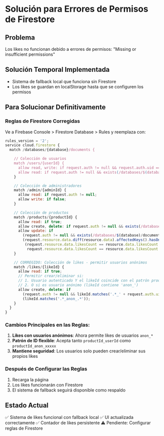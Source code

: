 # Solución para Errores de Permisos de Firestore

## Problema
Los likes no funcionan debido a errores de permisos: "Missing or insufficient permissions"

## Solución Temporal Implementada
- Sistema de fallback local que funciona sin Firestore
- Los likes se guardan en localStorage hasta que se configuren los permisos

## Para Solucionar Definitivamente

### Reglas de Firestore Corregidas
Ve a Firebase Console > Firestore Database > Rules y reemplaza con:

```javascript
rules_version = '2';
service cloud.firestore {
  match /databases/{database}/documents {

    // Colección de usuarios
    match /users/{userId} {
      allow read, write: if request.auth != null && request.auth.uid == userId;
      allow read: if request.auth != null && exists(/databases/$(database)/documents/admin/$(request.auth.uid));
    }

    // Colección de administradores
    match /admin/{adminId} {
      allow read: if request.auth != null;
      allow write: if false;
    }

    // Colección de productos
    match /products/{productId} {
      allow read: if true;
      allow create, delete: if request.auth != null && exists(/databases/$(database)/documents/admin/$(request.auth.uid));
      allow update: if 
        (request.auth != null && exists(/databases/$(database)/documents/admin/$(request.auth.uid))) ||
        (request.resource.data.diff(resource.data).affectedKeys().hasOnly(['likesCount', 'updatedAt']) &&
         (request.resource.data.likesCount == resource.data.likesCount + 1 ||
          request.resource.data.likesCount == resource.data.likesCount - 1));
    }

    // CORREGIDO: Colección de likes - permitir usuarios anónimos
    match /likes/{likeId} {
      allow read: if true;
      // Permitir crear/eliminar si:
      // 1. Usuario autenticado Y el likeId coincide con el patrón productId_userId
      // 2. O si es usuario anónimo (likeId contiene 'anon_')
      allow create, delete: if 
        (request.auth != null && likeId.matches('.*_' + request.auth.uid)) ||
        (likeId.matches('.*_anon_.*'));
    }
  }
}
```

### Cambios Principales en las Reglas:
1. **Likes con usuarios anónimos**: Ahora permite likes de usuarios `anon_*`
2. **Patrón de ID flexible**: Acepta tanto `productId_userId` como `productId_anon_xxxxx`
3. **Mantiene seguridad**: Los usuarios solo pueden crear/eliminar sus propios likes

### Después de Configurar las Reglas
1. Recarga la página
2. Los likes funcionarán con Firestore
3. El sistema de fallback seguirá disponible como respaldo

## Estado Actual
✅ Sistema de likes funcional con fallback local
✅ UI actualizada correctamente
✅ Contador de likes persistente
⚠️ Pendiente: Configurar reglas de Firestore